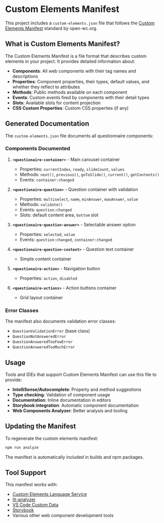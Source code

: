 # Custom Elements Manifest

This project includes a `custom-elements.json` file that follows the [Custom Elements Manifest](https://custom-elements-manifest.open-wc.org/) standard by open-wc.org.

## What is Custom Elements Manifest?

The Custom Elements Manifest is a file format that describes custom elements in your project. It provides detailed information about:

- **Components**: All web components with their tag names and descriptions
- **Properties**: Component properties, their types, default values, and whether they reflect to attributes
- **Methods**: Public methods available on each component
- **Events**: Custom events fired by components with their detail types
- **Slots**: Available slots for content projection
- **CSS Custom Properties**: Custom CSS properties (if any)

## Generated Documentation

The `custom-elements.json` file documents all questionnaire components:

### Components Documented

1. **`<questionaire-container>`** - Main carousel container
   - Properties: `currentIndex`, `ready`, `slideCount`, `values`
   - Methods: `next()`, `previous()`, `goToSlide()`, `current()`, `getContents()`
   - Events: `container:changed`

2. **`<questionaire-question>`** - Question container with validation
   - Properties: `multiselect`, `name`, `minAnswer`, `maxAnswer`, `value`
   - Methods: `validate()`
   - Events: `question:changed`
   - Slots: default content area, `bottom` slot

3. **`<questionaire-question-answer>`** - Selectable answer option
   - Properties: `selected`, `value`
   - Events: `question:changed`, `container:changed`

4. **`<questionaire-question-content>`** - Question text container
   - Simple content container

5. **`<questionaire-action>`** - Navigation button
   - Properties: `action`, `disabled`

6. **`<questionaire-actions>`** - Action buttons container
   - Grid layout container

### Error Classes

The manifest also documents validation error classes:
- `QuestionValidationError` (base class)
- `QuestionNotAnsweredError`
- `QuestionAnsweredTooFewError`
- `QuestionAnsweredTooMuchError`

## Usage

Tools and IDEs that support Custom Elements Manifest can use this file to provide:
- **IntelliSense/Autocomplete**: Property and method suggestions
- **Type checking**: Validation of component usage
- **Documentation**: Inline documentation in editors
- **Storybook integration**: Automatic component documentation
- **Web Components Analyzer**: Better analysis and tooling

## Updating the Manifest

To regenerate the custom elements manifest:

```bash
npm run analyze
```

The manifest is automatically included in builds and npm packages.

## Tool Support

This manifest works with:
- [Custom Elements Language Service](https://github.com/runem/web-component-analyzer)
- [lit-analyzer](https://github.com/runem/lit-analyzer)
- [VS Code Custom Data](https://github.com/microsoft/vscode-custom-data)
- [Storybook](https://storybook.js.org/docs/web-components/writing-docs/autodocs)
- Various other web component development tools